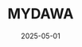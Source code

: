 ---  
layout: startup_page  
title: "MYDAWA"  
id: "mydawa.com"  
permalink: "/mydawamydawa.com05012025/"  
website: "http://www.mydawa.com/"  
funding_round: ""  
funding_amount: ""  
investors: "IFU, Alta Semper, AAIC Investment, Creadev, Ohara Pharmaceutical Co"  
about: "MYDAWA is a technology-driven digital health company providing holistic healthcare solutions in Kenya and Uganda. Its platform integrates online consultations, lab testing, e-prescriptions, chronic care management, and medication delivery. The company aims to expand healthcare access through its 'Bricks-and-Clicks Super Pharmacy' model."  
markets: "E-health, Healthtech, Apps, E-Commerce, Health Care, Mobile Apps, Wellness"  
hq: "Nairobi, Nairobi, Kenya"  
founded_year: "2015"  
linkedin: "https://www.linkedin.com/company/mydawa"  
twitter: "https://twitter.com/mydawaapp"  
instagram: ""  
facebook: "https://www.facebook.com/mydawa"  
crunchbase: "https://www.crunchbase.com/organization/mydawa"  
pitchbook: "https://pitchbook.com/profiles/company/179200-81"  

date_display: "01-May-2025"  
date: "2025-05-01"

# SEO Optimization  
meta_title: "MYDAWA"  
meta_description: "MYDAWA, MYDAWA is a technology-driven digital health company providing holistic healthcare solutions in Kenya and Uganda. Its platform integrates online consu..."  
meta_keywords: "MYDAWA, E-health, Healthtech, Apps, E-Commerce, Health Care, Mobile Apps, Wellness,  funding"  
canonical_url: "https://startup.projectstartups.com/mydawamydawa.com05012025/"  
---